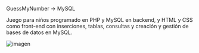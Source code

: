 GuessMyNumber → MySQL

Juego para niños programado en PHP y MySQL en backend, y HTML y CSS como front-end con 
inserciones, tablas, consultas y creación y gestión de bases de datos en MySQL. 

![imagen](https://user-images.githubusercontent.com/58809030/116156277-8b541180-a6eb-11eb-9172-b66a5ef24426.png)
